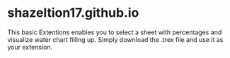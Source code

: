 # shazeltion17.github.io

This basic Extentions enables you to select a sheet with percentages and visualize water chart filling up.  Simply download the .trex file and use it as your extension.
